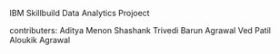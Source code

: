 IBM Skillbuild Data Analytics Projoect










contributers:
Aditya Menon
Shashank Trivedi
Barun Agrawal
Ved Patil
Aloukik Agrawal
